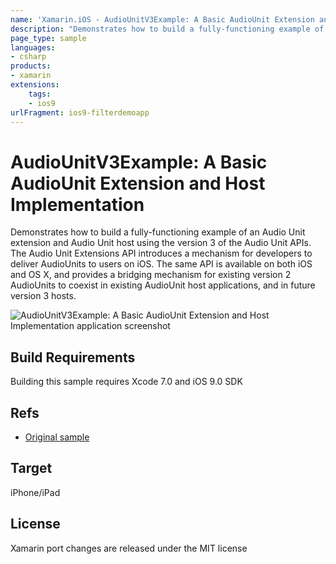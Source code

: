 ```yaml
---
name: 'Xamarin.iOS - AudioUnitV3Example: A Basic AudioUnit Extension and Host Implementation'
description: "Demonstrates how to build a fully-functioning example of an Audio Unit extension and Audio Unit host (iOS9)"
page_type: sample
languages:
- csharp
products:
- xamarin
extensions:
    tags:
    - ios9
urlFragment: ios9-filterdemoapp
---
```

# AudioUnitV3Example: A Basic AudioUnit Extension and Host Implementation

Demonstrates how to build a fully-functioning example of an Audio Unit extension and Audio Unit host using the version 3 of the Audio Unit APIs. The Audio Unit Extensions API introduces a mechanism for developers to deliver AudioUnits to users on iOS. The same API is available on both iOS and OS X, and provides a bridging mechanism for existing version 2 AudioUnits to coexist in existing AudioUnit host applications, and in future version 3 hosts.

![AudioUnitV3Example: A Basic AudioUnit Extension and Host Implementation application screenshot](Screenshots/0.png "AudioUnitV3Example: A Basic AudioUnit Extension and Host Implementation application screenshot")

## Build Requirements

Building this sample requires Xcode 7.0 and iOS 9.0 SDK

## Refs

* [Original sample](https://developer.apple.com/library/mac/samplecode/AudioUnitV3Example/Introduction/Intro.html#//apple_ref/doc/uid/TP40016185-Intro-DontLinkElementID_2)

## Target

iPhone/iPad

## License

Xamarin port changes are released under the MIT license

